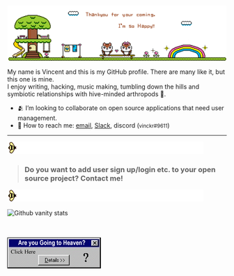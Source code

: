<head>
</head>
<body>
<img class="hello" width="700" src="./img/hello.gif" alt="hello!" >


My name is Vincent and this is my GitHub profile. There are many like it, but this one is mine.  
I enjoy writing, hacking, music making, tumbling down the hills and symbiotic relationships with hive-minded arthropods 🐝.

- 🫂 I’m looking to collaborate on open source applications that need user management.
- 🤗 How to reach me: [email](mailto:vincent@ory.sh), [Slack](https://slack.ory.sh/), discord (<small>vinckr#9611</small>)

---
<img src="./img/beeanim.gif">

> ### Do you want to add user sign up/login etc. to your open source project? Contact me!

<img src="./img/beeanim.gif">
<p><img src="https://github-readme-streak-stats.herokuapp.com/?user=vinckr&theme=graywhite" alt="Github vanity stats" /></p>
<br>
<br>
<!-- if you can read this the goat has been juiced 🐐🍋 -->
<a href="http://vinckr.com/decisions/"  ><img src="./img/heaven.gif"></a>